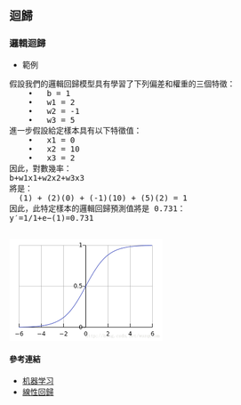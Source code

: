 ## 迴歸
### 邏輯迴歸
* 範例
<pre>
假設我們的邏輯回歸模型具有學習了下列偏差和權重的三個特徵：
    •	b = 1
    •	w1 = 2
    •	w2 = -1
    •	w3 = 5
進一步假設給定樣本具有以下特徵值：
    •	x1 = 0
    •	x2 = 10
    •	x3 = 2
因此，對數幾率：
b+w1x1+w2x2+w3x3
將是：
  (1) + (2)(0) + (-1)(10) + (5)(2) = 1
因此，此特定樣本的邏輯回歸預測值將是 0.731：
y′=1/1+e−(1)=0.731
 
</pre>
![Logistic regression](images/logistic.png)
#### 參考連結
* [机器学习](https://developers.google.com/machine-learning/crash-course/logistic-regression/calculating-a-probability?hl=zh-cn)
* [線性回歸](http://www1.pu.edu.tw/~hdchen/handout_bank/stat/94_4_stat_handout_08.pdf)
